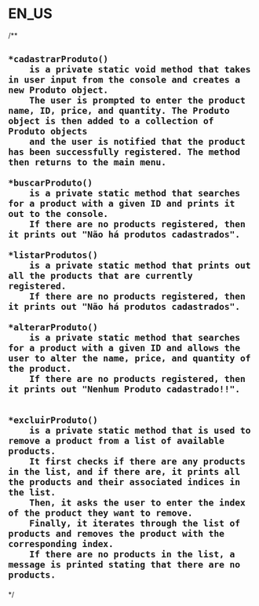 <h1>EN_US</h1>
/**
 <div><h2>
 
 
 
    *cadastrarProduto()
        is a private static void method that takes in user input from the console and creates a new Produto object.
        The user is prompted to enter the product name, ID, price, and quantity. The Produto object is then added to a collection of Produto objects
        and the user is notified that the product has been successfully registered. The method then returns to the main menu.
   
    *buscarProduto() 
        is a private static method that searches for a product with a given ID and prints it out to the console.
        If there are no products registered, then it prints out "Não há produtos cadastrados".
    
    *listarProdutos()
        is a private static method that prints out all the products that are currently registered.
        If there are no products registered, then it prints out "Não há produtos cadastrados".
    
    *alterarProduto() 
        is a private static method that searches for a product with a given ID and allows the user to alter the name, price, and quantity of the product.
        If there are no products registered, then it prints out "Nenhum Produto cadastrado!!".
      
      
    *excluirProduto() 
        is a private static method that is used to remove a product from a list of available products.
        It first checks if there are any products in the list, and if there are, it prints all the products and their associated indices in the list.
        Then, it asks the user to enter the index of the product they want to remove.
        Finally, it iterates through the list of products and removes the product with the corresponding index.
        If there are no products in the list, a message is printed stating that there are no products. 
   
   
   </h2></div>
 
 
 
 */

